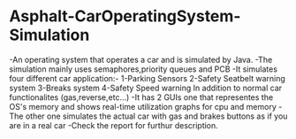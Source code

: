 # Asphalt-CarOperatingSystem-Simulation
-An operating system that operates a car and is simulated by Java.
-The simulation mainly uses semaphores,priority queues and PCB
-It simulates four different car application:- 
  1-Parking Sensors
  2-Safety Seatbelt warning system
  3-Breaks system
  4-Safety Speed warning
 In addition to normal car functionalites (gas,reverse,etc...)
-It has 2 GUIs one that representes the OS's memory and shows real-time utilization graphs for cpu and memory
-The other one simulates the actual car with gas and brakes buttons as if you are in a real car
-Check the report for furthur description.
